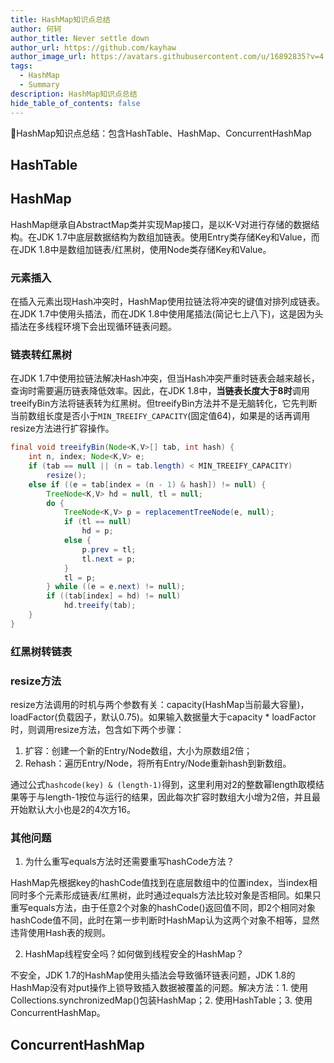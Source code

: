 ```yaml
---
title: HashMap知识点总结
author: 何轲
author_title: Never settle down
author_url: https://github.com/kayhaw
author_image_url: https://avatars.githubusercontent.com/u/16892835?v=4
tags: 
  - HashMap
  - Summary
description: HashMap知识点总结
hide_table_of_contents: false
---
```


:pencil:HashMap知识点总结：包含HashTable、HashMap、ConcurrentHashMap
<!--truncate-->

## HashTable

## HashMap

HashMap继承自AbstractMap类并实现Map接口，是以K-V对进行存储的数据结构。在JDK 1.7中底层数据结构为数组加链表。使用Entry类存储Key和Value，而在JDK 1.8中是数组加链表/红黑树，使用Node类存储Key和Value。

### 元素插入

在插入元素出现Hash冲突时，HashMap使用拉链法将冲突的键值对排列成链表。在JDK 1.7中使用头插法，而在JDK 1.8中使用尾插法(简记七上八下)，这是因为头插法在多线程环境下会出现循环链表问题。

### 链表转红黑树

在JDK 1.7中使用拉链法解决Hash冲突，但当Hash冲突严重时链表会越来越长，查询时需要遍历链表降低效率。因此，在JDK 1.8中，**当链表长度大于8时**调用treeifyBin方法将链表转为红黑树。但treeifyBin方法并不是无脑转化，它先判断当前数组长度是否小于`MIN_TREEIFY_CAPACITY`(固定值64)，如果是的话再调用resize方法进行扩容操作。

```java
final void treeifyBin(Node<K,V>[] tab, int hash) {
    int n, index; Node<K,V> e;
    if (tab == null || (n = tab.length) < MIN_TREEIFY_CAPACITY)
        resize();
    else if ((e = tab[index = (n - 1) & hash]) != null) {
        TreeNode<K,V> hd = null, tl = null;
        do {
            TreeNode<K,V> p = replacementTreeNode(e, null);
            if (tl == null)
                hd = p;
            else {
                p.prev = tl;
                tl.next = p;
            }
            tl = p;
        } while ((e = e.next) != null);
        if ((tab[index] = hd) != null)
            hd.treeify(tab);
    }
}
```

### 红黑树转链表

### resize方法

resize方法调用的时机与两个参数有关：capacity(HashMap当前最大容量)，loadFactor(负载因子，默认0.75)。如果输入数据量大于capacity * loadFactor时，则调用resize方法，包含如下两个步骤：

1. 扩容：创建一个新的Entry/Node数组，大小为原数组2倍；
2. Rehash：遍历Entry/Node，将所有Entry/Node重新hash到新数组。

通过公式`hashcode(key) & (length-1)`得到，这里利用对2的整数幂length取模结果等于与length-1按位与运行的结果，因此每次扩容时数组大小增为2倍，并且最开始默认大小也是2的4次方16。

### 其他问题

1. 为什么重写equals方法时还需要重写hashCode方法？
   
HashMap先根据key的hashCode值找到在底层数组中的位置index，当index相同时多个元素形成链表/红黑树，此时通过equals方法比较对象是否相同。如果只重写equals方法，由于任意2个对象的hashCode()返回值不同，即2个相同对象hashCode值不同，此时在第一步判断时HashMap认为这两个对象不相等，显然违背使用Hash表的规则。

2. HashMap线程安全吗？如何做到线程安全的HashMap？

不安全，JDK 1.7的HashMap使用头插法会导致循环链表问题，JDK 1.8的HashMap没有对put操作上锁导致插入数据被覆盖的问题。解决方法：1. 使用Collections.synchronizedMap()包装HashMap；2. 使用HashTable；3. 使用ConcurrentHashMap。

## ConcurrentHashMap